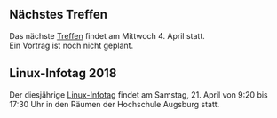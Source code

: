 ## Nächstes Treffen
Das nächste [Treffen](/Treffen/Termine/04_2018/) findet am Mittwoch 4. April statt.  
Ein Vortrag ist noch nicht geplant. 

## Linux-Infotag 2018
Der diesjährige [Linux-Infotag](/Aktionen/LIT-2018/) findet am Samstag, 21. April von 9:20 bis 17:30 Uhr 
in den Räumen der Hochschule Augsburg statt.
